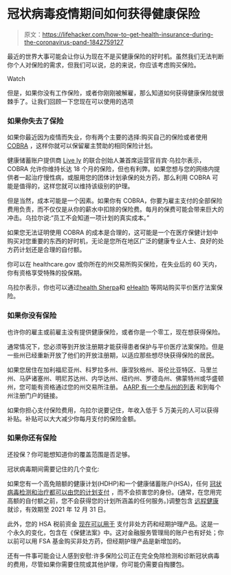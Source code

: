 # 冠状病毒疫情期间如何获得健康保险

> 原文：<https://lifehacker.com/how-to-get-health-insurance-during-the-coronavirus-pand-1842759127>

最近的世界大事可能会让你认为现在不是买健康保险的好时机。虽然我们无法判断你个人对保险的需求，但我们可以说，总的来说，你应该考虑购买保险。

Watch

但是，如果你没有工作保险，或者你刚刚被解雇，那么知道如何获得健康保险就很棘手了。让我们回顾一下您现在可以使用的选项

### 如果你失去了保险

如果你最近因为疫情而失业，你有两个主要的选择:购买自己的保险或者使用 [COBRA](https://www.dol.gov/sites/dolgov/files/EBSA/about-ebsa/our-activities/resource-center/faqs/cobra-continuation-health-coverage-consumer.pdf) ，这样你就可以保留雇主赞助的相同保险计划。

健康储蓄账户提供商 [Live ly](http://livelyme.com) 的联合创始人兼首席运营官肖宾·乌拉尔表示，COBRA 允许你维持长达 18 个月的保险，但也有利弊。如果您想与您的网络内提供者一起治疗慢性病，或服用您的团体计划承保的处方药，那么利用 COBRA 可能是值得的，这样您就可以维持该级别的护理。

但是当然，成本可能是一个因素。如果你有 COBRA，你要为雇主支付的全部保险费用负责，而不仅仅是从你的薪水中扣除的保险费。每月的保费可能会带来巨大的冲击。乌拉尔说:“员工不会知道一项计划的真实成本。”

如果您无法证明使用 COBRA 的成本是合理的，这可能是一个在医疗保健计划中购买对您重要的东西的好时机，无论是您所在地区广泛的健康专业人士、良好的处方药计划还是合理的自付额。

你可以在 healthcare.gov 或你所在的州交易所购买保险，在失业后的 60 天内，你有资格享受特殊的投保期。

乌拉尔表示，你也可以通过[health Sherpa](https://www.healthsherpa.com/)和 [eHealth](https://www.ehealthinsurance.com/) 等网站购买平价医疗法案保险。

### 如果你没有保险

也许你的雇主或前雇主没有提供健康保险，或者你是一个零工，现在想获得保险。

通常情况下，您必须等到开放注册期才能获得患者保护与平价医疗法案保险。但是一些州已经重新开放了他们的开放注册期，以适应那些想尽快获得保险的居民。

如果您居住在加利福尼亚州、科罗拉多州、康涅狄格州、哥伦比亚特区、马里兰州、马萨诸塞州、明尼苏达州、内华达州、纽约州、罗德岛州、佛蒙特州或华盛顿州，您可能有资格通过您的州交易所注册。 [AARP 有一个参与州的列表](https://www.aarp.org/health/health-insurance/info-2020/coronavirus-aca-open-enrollment.html) 和到每个州注册门户的链接。

如果你担心支付保险费用，乌拉尔说要记住，年收入低于 5 万美元的人可以获得补贴。补贴可以大大减少你每月支付的保险金额。

### 如果你还有保险

还投保？你可能想知道你的覆盖范围是否足够。

冠状病毒期间需要记住的几个变化:

如果您有一个高免赔额的健康计划(HDHP)和一个健康储蓄账户(HSA)，任何 [冠状病毒检测和治疗都可以由您的计划支付](https://www.irs.gov/newsroom/irs-high-deductible-health-plans-can-cover-coronavirus-costs) ，而不会损害您的身份。(通常，在您用完高额的自付额之前，您不会获得您的计划所涵盖的任何服务。)调整包含 [远程健康](https://lifehacker.com/you-can-facetime-your-doctor-now-1842472377) 就诊，有效期至 2021 年 12 月 31 日。

此外，您的 HSA 税前资金 [现在可以用于](https://www.npr.org/sections/coronavirus-live-updates/2020/04/01/825490269/save-those-pharmacy-receipts-new-payment-flexibility-courtesy-of-covid-rescue-ac) 支付非处方药和经期护理产品。这是一个永久的变化，包含在《保健法案》中。这对金融服务管理局的账户也有好处；你以前可以用 FSA 基金购买非处方药，但经期护理产品是新增加的。

还有一件事可能会让人感到安慰:许多保险公司正在完全免除检测和诊断冠状病毒的费用，尽管如果你需要住院或其他护理，你可能仍需要自掏腰包。